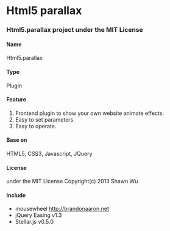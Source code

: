 Html5 parallax
=========

### Html5.parallax project under the MIT License

#### Name 
Html5.parallax

#### Type 
Plugin

#### Feature 
1. Frontend plugin to show your own website animate effects.
2. Easy to set parameters.
3. Easy to operate.

#### Base on
HTML5, CSS3, Javascript, JQuery

#### License
under the MIT License Copyright(c) 2013 Shawn Wu

#### Include
 - mousewheel http://brandonaaron.net
 - jQuery Easing v1.3
 - Stellar.js v0.5.0
